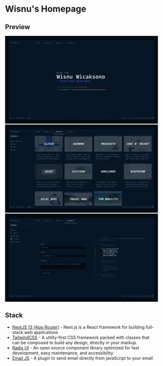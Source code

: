 # Wisnu's Homepage

## Preview

![Preview 1](./public/preview-1.png)
![Preview 2](./public/preview-2.png)
![Preview 3](./public/preview-3.png)

## Stack

- [NextJS 13 (App Router)](https://nextjs.org) - Next.js is a React framework for building full-stack web applications
- [TailwindCSS](https://tailwindcss.com) - A utility-first CSS framework packed with classes that can be composed to build any design, directly in your markup.
- [Radix UI](https://www.radix-ui.com/) - An open source component library optimized for fast development, easy maintenance, and accessibility.
- [Email JS](https://www.emailjs.com/) - A plugin to send email directly from javaScript to your email

